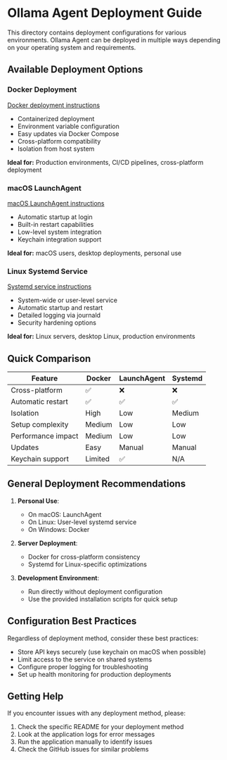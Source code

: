 # Ollama Agent Deployment Guide

This directory contains deployment configurations for various environments. Ollama Agent can be deployed in multiple ways depending on your operating system and requirements.

## Available Deployment Options

### Docker Deployment

[Docker deployment instructions](docker/README.md)

- Containerized deployment
- Environment variable configuration
- Easy updates via Docker Compose
- Cross-platform compatibility
- Isolation from host system

**Ideal for:** Production environments, CI/CD pipelines, cross-platform deployment

### macOS LaunchAgent

[macOS LaunchAgent instructions](launchd/README.md)

- Automatic startup at login
- Built-in restart capabilities
- Low-level system integration
- Keychain integration support

**Ideal for:** macOS users, desktop deployments, personal use

### Linux Systemd Service

[Systemd service instructions](systemd/README.md)

- System-wide or user-level service
- Automatic startup and restart
- Detailed logging via journald
- Security hardening options

**Ideal for:** Linux servers, desktop Linux, production environments

## Quick Comparison

| Feature | Docker | LaunchAgent | Systemd |
|---------|--------|-------------|---------|
| Cross-platform | ✅ | ❌ | ❌ |
| Automatic restart | ✅ | ✅ | ✅ |
| Isolation | High | Low | Medium |
| Setup complexity | Medium | Low | Low |
| Performance impact | Medium | Low | Low |
| Updates | Easy | Manual | Manual |
| Keychain support | Limited | ✅ | N/A |

## General Deployment Recommendations

1. **Personal Use**: 
   - On macOS: LaunchAgent
   - On Linux: User-level systemd service
   - On Windows: Docker

2. **Server Deployment**:
   - Docker for cross-platform consistency
   - Systemd for Linux-specific optimizations

3. **Development Environment**:
   - Run directly without deployment configuration
   - Use the provided installation scripts for quick setup

## Configuration Best Practices

Regardless of deployment method, consider these best practices:

- Store API keys securely (use keychain on macOS when possible)
- Limit access to the service on shared systems
- Configure proper logging for troubleshooting
- Set up health monitoring for production deployments

## Getting Help

If you encounter issues with any deployment method, please:

1. Check the specific README for your deployment method
2. Look at the application logs for error messages
3. Run the application manually to identify issues
4. Check the GitHub issues for similar problems